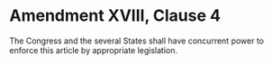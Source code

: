 # Amendment XVIII, Clause 4

The Congress and the several States shall have concurrent power to enforce
this article by appropriate legislation.
